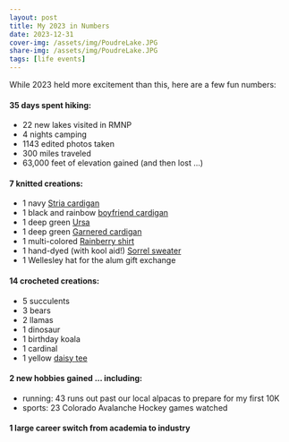 ```yaml
---
layout: post
title: My 2023 in Numbers
date: 2023-12-31
cover-img: /assets/img/PoudreLake.JPG
share-img: /assets/img/PoudreLake.JPG
tags: [life events]
---
```

While 2023 held more excitement than this, here are a few fun numbers:

#### 35 days spent hiking:
* 22 new lakes visited in RMNP
* 4 nights camping
* 1143 edited photos taken
* 300 miles traveled
* 63,000 feet of elevation gained (and then lost ...)

#### 7 knitted creations:
* 1 navy [Stria cardigan](https://www.ravelry.com/patterns/library/stria-3)
* 1 black and rainbow [boyfriend cardigan](https://www.ravelry.com/patterns/library/shapely-boyfriend)
* 1 deep green [Ursa](https://www.ravelry.com/patterns/library/ursa-3)
* 1 deep green [Garnered cardigan](https://www.ravelry.com/patterns/library/garnered-cardi)
* 1 multi-colored [Rainberry shirt](https://www.ravelry.com/patterns/library/rainberry)
* 1 hand-dyed (with kool aid!) [Sorrel sweater](https://www.ravelry.com/patterns/library/sorrel-15)
* 1 Wellesley hat for the alum gift exchange

#### 14 crocheted creations:
* 5 succulents
* 3 bears
* 2 llamas
* 1 dinosaur
* 1 birthday koala
* 1 cardinal
* 1 yellow [daisy tee](https://yayforyarn.com/daisy-tee/)
    
#### 2 new hobbies gained ... including:
* running: 43 runs out past our local alpacas to prepare for my first 10K
* sports: 23 Colorado Avalanche Hockey games watched

#### 1 large career switch from academia to industry